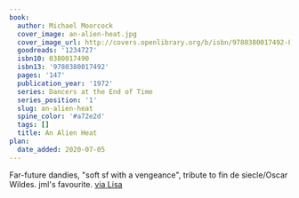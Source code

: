 ```yaml
---
book:
  author: Michael Moorcock
  cover_image: an-alien-heat.jpg
  cover_image_url: http://covers.openlibrary.org/b/isbn/9780380017492-L.jpg
  goodreads: '1234727'
  isbn10: 0380017490
  isbn13: '9780380017492'
  pages: '147'
  publication_year: '1972'
  series: Dancers at the End of Time
  series_position: '1'
  slug: an-alien-heat
  spine_color: '#a72e2d'
  tags: []
  title: An Alien Heat
plan:
  date_added: 2020-07-05
---
```


Far-future dandies, "soft sf with a vengeance", tribute to fin de siecle/Oscar Wildes. jml's favourite. [via Lisa](https://notebook.lisamcnulty.co.uk/2020/06/30/june-reading/)
